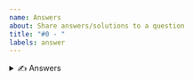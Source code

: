 ```yaml
---
name: Answers
about: Share answers/solutions to a question
title: "#0 - "
labels: answer
---
```


<details>
<summary>✍️ Answers</summary>

Name your title starting with the question no you are trying to answer.

For example:
`#12 - my one-line solution`

</details>

